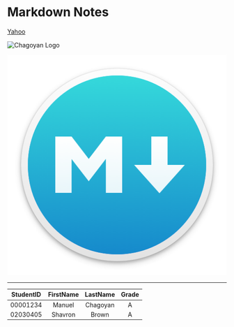 # Markdown Notes

<!-- Link -->
[Yahoo](https://google.com/ "Go to Yahoo")

<!-- Images -->
![Chagoyan Logo](https://chsserver01.org/img/namelogo2.png "Chagoyan Logo")

![Markdown Logo](Images/logo%20(1).png "Markdowk Logo")

---

<!-- Table -->
| StudentID | FirstName | LastName | Grade | 
| :-------: | :-------: | :------: | :-: |
| 00001234  | Manuel    | Chagoyan | A     |
| 02030405  | Shavron   | Brown    | A     |
